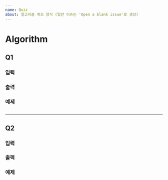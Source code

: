 ```yaml
---
name: Quiz
about: 알고리즘 퀴즈 양식 (일반 이슈는 'Open a blank issue'로 생성)
---
```


# Algorithm

## Q1


### 입력


### 출력


### 예제

```js

```

---

## Q2


### 입력


### 출력


### 예제

```js

```
